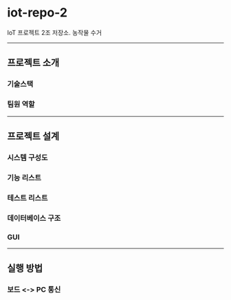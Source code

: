 # iot-repo-2
IoT 프로젝트 2조 저장소. 농작물 수거 

***
## 프로젝트 소개
### 기술스택
### 팀원 역할
***
## 프로젝트 설계
### 시스템 구성도
### 기능 리스트
### 테스트 리스트
### 데이터베이스 구조
### GUI
*** 
## 실행 방법
### 보드 <-> PC 통신

### 
